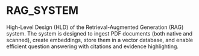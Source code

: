 # RAG_SYSTEM
High-Level Design (HLD) of the Retrieval-Augmented Generation (RAG) system. The system is designed to ingest PDF documents (both native and scanned), create embeddings, store them in a vector database, and enable efficient question answering with citations and evidence highlighting. 
